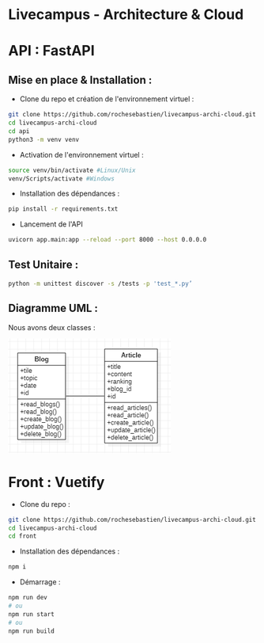 
# Livecampus - Architecture & Cloud


# API : FastAPI

## Mise en place & Installation : 

- Clone du repo et création de l'environnement virtuel :
```bash
git clone https://github.com/rochesebastien/livecampus-archi-cloud.git
cd livecampus-archi-cloud
cd api
python3 -m venv venv
```

- Activation de l'environnement virtuel :
```bash
source venv/bin/activate #Linux/Unix
venv/Scripts/activate #Windows
```

- Installation des dépendances : 
```bash
pip install -r requirements.txt
```

- Lancement de l'API
```bash
uvicorn app.main:app --reload --port 8000 --host 0.0.0.0
```

## Test Unitaire : 
```bash
python -m unittest discover -s /tests -p 'test_*.py’
```
## Diagramme UML : 
Nous avons deux classes : 

![Image Description](docs/uml.png)  
# Front : Vuetify

- Clone du repo  :
```bash
git clone https://github.com/rochesebastien/livecampus-archi-cloud.git
cd livecampus-archi-cloud
cd front
```

- Installation des dépendances : 
```bash
npm i 
```

- Démarrage : 
```bash
npm run dev 
# ou
npm run start 
# ou
npm run build
```
